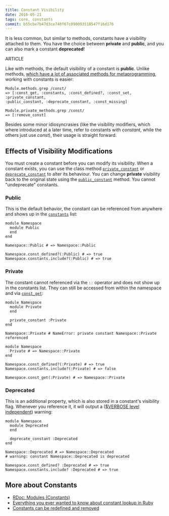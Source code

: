 ```yaml
---
title: Constant Visibility
date: 2016-05-21
tags: core, constants
commit: b55cbe7b47d3ce740f67c090093518547f16d176
---
```


It is less common, but similar to methods, constants have a visibility attached to them. You have the choice between **private** and **public**, and you can also mark a constant **deprecated**!

ARTICLE

Like with methods, the default visibility of a constant is **public**. Unlike methods, [which have a lot of associated methods for metaprogramming](/25-meta-methodology.html), working with constants is easier:

    Module.methods.grep /const/
    => [:const_get, :constants, :const_defined?, :const_set, :private_constant,
    :public_constant, :deprecate_constant, :const_missing]

    Module.private_methods.grep /const/
    => [:remove_const]

Besides some minor idiosyncrasies (like the visibility modifiers, which where introduced at a later time, refer to constants with *constant*, while the others just use *const*), their usage is straight forward.

## Effects of Visibility Modifications

You must create a constant before you can modify its visibility. When a constant exists, you can use the class method [`private_constant`](http://ruby-doc.org/core-2.3.1/Module.html#method-i-private_constant) or [`deprecate_constant`](http://ruby-doc.org/core-2.3.1/Module.html#method-i-deprecate_constant) to alter its behaviour. You can change **private** visibility back to the original state using the [`public_constant`](http://ruby-doc.org/core-2.3.1/Module.html#method-i-public_constant) method. You cannot "undeprecate" constants.

### Public

This is the default behavior, the constant can be referenced from anywhere and shows up in the [`constants`](http://ruby-doc.org/core-2.3.1/Module.html#method-i-constants) list:

    module Namespace
      module Public
      end
    end

    Namespace::Public # => Namespace::Public

    Namespace.const_defined?(:Public) # => true
    Namespace.constants.include?(:Public) # => true

### Private

The constant cannot referenced via the `::` operator and does not show up in the constants list. They can still be accessed from within the namespace and via [`const_get`](http://ruby-doc.org/core-2.3.1/Module.html#method-i-const_get):

    module Namespace
      module Private
      end

      private_constant :Private
    end

    Namespace::Private # NameError: private constant Namespace::Private referenced

    module Namespace
      Private # => Namespace::Private
    end

    Namespace.const_defined?(:Private) # => true
    Namespace.constants.include?(:Private) # => false

    Namespace.const_get(:Private) # => Namespace::Private

### Deprecated

This is an additional property, which is also stored in a constant's visibility flag. Whenever you reference it, it will output a ([$VERBOSE level independent](http://idiosyncratic-ruby.com/3-ruby-can-you-speak-louder.html#verbosity)) warning:

    module Namespace
      module Deprecated
      end

      deprecate_constant :Deprecated
    end

    Namespace::Deprecated # => Namespace::Deprecated
    # warning: constant Namespace::Deprecated is deprecated

    Namespace.const_defined? :Deprecated # => true
    Namespace.constants.include? :Deprecated # => true

## More about Constants

- [RDoc: Modules (Constants)](http://ruby-doc.org/core-2.3.1/doc/syntax/modules_and_classes_rdoc.html#label-Constants)
- [Everything you ever wanted to know about constant lookup in Ruby](http://cirw.in/blog/constant-lookup.html)
- [Constants can be redefined and removed](/45-constant-shuffle.html)
